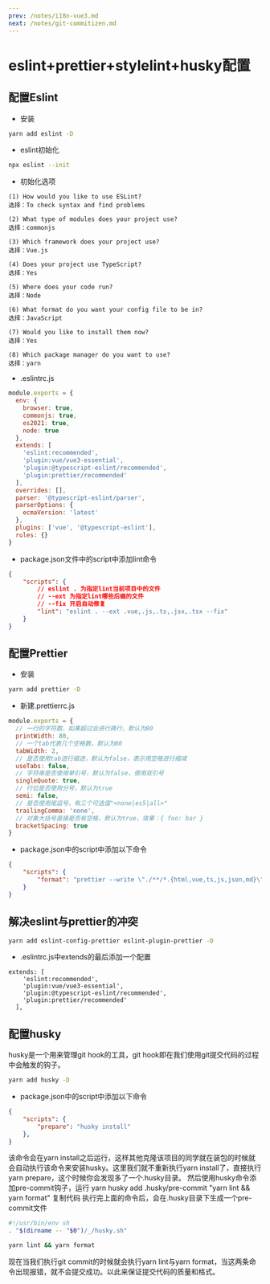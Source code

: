 ```yaml
---
prev: /notes/i18n-vue3.md
next: /notes/git-commitizen.md
---
```

# eslint+prettier+stylelint+husky配置

## 配置Eslint

- 安装
```sh
yarn add eslint -D
```

- eslint初始化
```sh
npx eslint --init
```

- 初始化选项
```
(1) How would you like to use ESLint?
选择：To check syntax and find problems

(2) What type of modules does your project use?
选择：commonjs

(3) Which framework does your project use?
选择：Vue.js

(4) Does your project use TypeScript?
选择：Yes

(5) Where does your code run?
选择：Node

(6) What format do you want your config file to be in?
选择：JavaScript

(7) Would you like to install them now?
选择：Yes

(8) Which package manager do you want to use?
选择：yarn
```

- .eslintrc.js
```js
module.exports = {
  env: {
    browser: true,
    commonjs: true,
    es2021: true,
    node: true
  },
  extends: [
    'eslint:recommended',
    'plugin:vue/vue3-essential',
    'plugin:@typescript-eslint/recommended',
    'plugin:prettier/recommended'
  ],
  overrides: [],
  parser: '@typescript-eslint/parser',
  parserOptions: {
    ecmaVersion: 'latest'
  },
  plugins: ['vue', '@typescript-eslint'],
  rules: {}
}
```

- package.json文件中的script中添加lint命令
```json
{
    "scripts": {
        // eslint . 为指定lint当前项目中的文件
        // --ext 为指定lint哪些后缀的文件
        // --fix 开启自动修复
        "lint": "eslint . --ext .vue,.js,.ts,.jsx,.tsx --fix"
    }
}
```

## 配置Prettier

- 安装
```sh
yarn add prettier -D
```

- 新建.prettierrc.js
```js
module.exports = {
  // 一行的字符数，如果超过会进行换行，默认为80
  printWidth: 80,
  // 一个tab代表几个空格数，默认为80
  tabWidth: 2,
  // 是否使用tab进行缩进，默认为false，表示用空格进行缩减
  useTabs: false,
  // 字符串是否使用单引号，默认为false，使用双引号
  singleQuote: true,
  // 行位是否使用分号，默认为true
  semi: false,
  // 是否使用尾逗号，有三个可选值"<none|es5|all>"
  trailingComma: 'none',
  // 对象大括号直接是否有空格，默认为true，效果：{ foo: bar }
  bracketSpacing: true
}
```

- package.json中的script中添加以下命令
```json
{
    "scripts": {
        "format": "prettier --write \"./**/*.{html,vue,ts,js,json,md}\"",
    }
}
```

## 解决eslint与prettier的冲突

```sh
yarn add eslint-config-prettier eslint-plugin-prettier -D
```

- .eslintrc.js中extends的最后添加一个配置
```js{5}
extends: [
    'eslint:recommended',
    'plugin:vue/vue3-essential',
    'plugin:@typescript-eslint/recommended',
    'plugin:prettier/recommended'
  ],
```

## 配置husky

husky是一个用来管理git hook的工具，git hook即在我们使用git提交代码的过程中会触发的钩子。

```sh
yarn add husky -D
```

- package.json中的script中添加以下命令
```json
{
    "scripts": {
        "prepare": "husky install"
    },
}
```

该命令会在yarn install之后运行，这样其他克隆该项目的同学就在装包的时候就会自动执行该命令来安装husky。这里我们就不重新执行yarn install了，直接执行yarn prepare，这个时候你会发现多了一个.husky目录。
然后使用husky命令添加pre-commit钩子，运行
yarn husky add .husky/pre-commit "yarn lint && yarn format"
复制代码
执行完上面的命令后，会在.husky目录下生成一个pre-commit文件
```sh
#!/usr/bin/env sh
. "$(dirname -- "$0")/_/husky.sh"

yarn lint && yarn format
```

现在当我们执行git commit的时候就会执行yarn lint与yarn format，当这两条命令出现报错，就不会提交成功。以此来保证提交代码的质量和格式。

